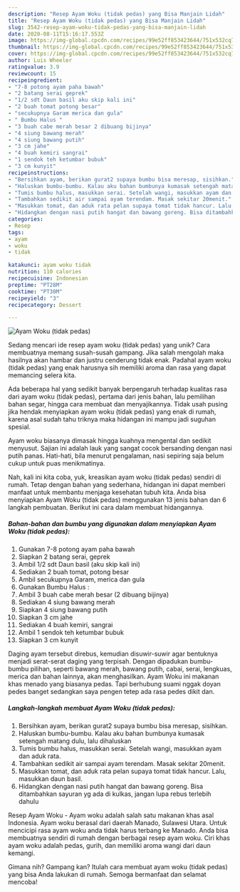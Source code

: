 ```yaml
---
description: "Resep Ayam Woku (tidak pedas) yang Bisa Manjain Lidah"
title: "Resep Ayam Woku (tidak pedas) yang Bisa Manjain Lidah"
slug: 3542-resep-ayam-woku-tidak-pedas-yang-bisa-manjain-lidah
date: 2020-08-11T15:16:17.553Z
image: https://img-global.cpcdn.com/recipes/99e52ff853423644/751x532cq70/ayam-woku-tidak-pedas-foto-resep-utama.jpg
thumbnail: https://img-global.cpcdn.com/recipes/99e52ff853423644/751x532cq70/ayam-woku-tidak-pedas-foto-resep-utama.jpg
cover: https://img-global.cpcdn.com/recipes/99e52ff853423644/751x532cq70/ayam-woku-tidak-pedas-foto-resep-utama.jpg
author: Luis Wheeler
ratingvalue: 3.9
reviewcount: 15
recipeingredient:
- "7-8 potong ayam paha bawah"
- "2 batang serai geprek"
- "1/2 sdt Daun basil aku skip kali ini"
- "2 buah tomat potong besar"
- "secukupnya Garam merica dan gula"
- " Bumbu Halus "
- "3 buah cabe merah besar 2 dibuang bijinya"
- "4 siung bawang merah"
- "4 siung bawang putih"
- "3 cm jahe"
- "4 buah kemiri sangrai"
- "1 sendok teh ketumbar bubuk"
- "3 cm kunyit"
recipeinstructions:
- "Bersihkan ayam, berikan gurat2 supaya bumbu bisa meresap, sisihkan."
- "Haluskan bumbu-bumbu. Kalau aku bahan bumbunya kumasak setengah matang dulu, lalu dihaluskan"
- "Tumis bumbu halus, masukkan serai. Setelah wangi, masukkan ayam dan aduk rata."
- "Tambahkan sedikit air sampai ayam terendam. Masak sekitar 20menit."
- "Masukkan tomat, dan aduk rata pelan supaya tomat tidak hancur. Lalu, masukkan daun basil."
- "Hidangkan dengan nasi putih hangat dan bawang goreng. Bisa ditambahkan sayuran yg ada di kulkas, jangan lupa rebus terlebih dahulu"
categories:
- Resep
tags:
- ayam
- woku
- tidak

katakunci: ayam woku tidak 
nutrition: 110 calories
recipecuisine: Indonesian
preptime: "PT28M"
cooktime: "PT30M"
recipeyield: "3"
recipecategory: Dessert

---
```



![Ayam Woku (tidak pedas)](https://img-global.cpcdn.com/recipes/99e52ff853423644/751x532cq70/ayam-woku-tidak-pedas-foto-resep-utama.jpg)

Sedang mencari ide resep ayam woku (tidak pedas) yang unik? Cara membuatnya memang susah-susah gampang. Jika salah mengolah maka hasilnya akan hambar dan justru cenderung tidak enak. Padahal ayam woku (tidak pedas) yang enak harusnya sih memiliki aroma dan rasa yang dapat memancing selera kita.

Ada beberapa hal yang sedikit banyak berpengaruh terhadap kualitas rasa dari ayam woku (tidak pedas), pertama dari jenis bahan, lalu pemilihan bahan segar, hingga cara membuat dan menyajikannya. Tidak usah pusing jika hendak menyiapkan ayam woku (tidak pedas) yang enak di rumah, karena asal sudah tahu triknya maka hidangan ini mampu jadi suguhan spesial.

Ayam woku biasanya dimasak hingga kuahnya mengental dan sedikit menyusut. Sajian ini adalah lauk yang sangat cocok bersanding dengan nasi putih panas. Hati-hati, bila menurut pengalaman, nasi sepiring saja belum cukup untuk puas menikmatinya.


Nah, kali ini kita coba, yuk, kreasikan ayam woku (tidak pedas) sendiri di rumah. Tetap dengan bahan yang sederhana, hidangan ini dapat memberi manfaat untuk membantu menjaga kesehatan tubuh kita. Anda bisa menyiapkan Ayam Woku (tidak pedas) menggunakan 13 jenis bahan dan 6 langkah pembuatan. Berikut ini cara dalam membuat hidangannya.

<!--inarticleads1-->

##### Bahan-bahan dan bumbu yang digunakan dalam menyiapkan Ayam Woku (tidak pedas):

1. Gunakan 7-8 potong ayam paha bawah
1. Siapkan 2 batang serai, geprek
1. Ambil 1/2 sdt Daun basil (aku skip kali ini)
1. Sediakan 2 buah tomat, potong besar
1. Ambil secukupnya Garam, merica dan gula
1. Gunakan  Bumbu Halus :
1. Ambil 3 buah cabe merah besar (2 dibuang bijinya)
1. Sediakan 4 siung bawang merah
1. Siapkan 4 siung bawang putih
1. Siapkan 3 cm jahe
1. Sediakan 4 buah kemiri, sangrai
1. Ambil 1 sendok teh ketumbar bubuk
1. Siapkan 3 cm kunyit


Daging ayam tersebut direbus, kemudian disuwir-suwir agar bentuknya menjadi serat-serat daging yang terpisah. Dengan dipadukan bumbu-bumbu pilihan, seperti bawang merah, bawang putih, cabai, serai, lengkuas, merica dan bahan lainnya, akan menghasilkan. Ayam Woku ini makanan khas menado yang biasanya pedas. Tapi berhubung suami nggak doyan pedes banget sedangkan saya pengen tetep ada rasa pedes dikit dan. 

<!--inarticleads2-->

##### Langkah-langkah membuat Ayam Woku (tidak pedas):

1. Bersihkan ayam, berikan gurat2 supaya bumbu bisa meresap, sisihkan.
1. Haluskan bumbu-bumbu. Kalau aku bahan bumbunya kumasak setengah matang dulu, lalu dihaluskan
1. Tumis bumbu halus, masukkan serai. Setelah wangi, masukkan ayam dan aduk rata.
1. Tambahkan sedikit air sampai ayam terendam. Masak sekitar 20menit.
1. Masukkan tomat, dan aduk rata pelan supaya tomat tidak hancur. Lalu, masukkan daun basil.
1. Hidangkan dengan nasi putih hangat dan bawang goreng. Bisa ditambahkan sayuran yg ada di kulkas, jangan lupa rebus terlebih dahulu


Resep Ayam Woku - Ayam woku adalah salah satu makanan khas asal Indonesia. Ayam woku berasal dari daerah Manado, Sulawesi Utara. Untuk mencicipi rasa ayam woku anda tidak harus terbang ke Manado. Anda bisa membuatnya sendiri di rumah dengan berbagai resep ayam woku. Ciri khas ayam woku adalah pedas, gurih, dan memiliki aroma wangi dari daun kemangi. 

Gimana nih? Gampang kan? Itulah cara membuat ayam woku (tidak pedas) yang bisa Anda lakukan di rumah. Semoga bermanfaat dan selamat mencoba!
